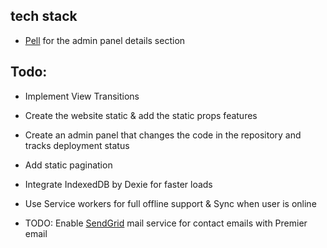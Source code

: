 ## tech stack

- [Pell](https://github.com/jaredreich/pell) for the admin panel details section

## Todo:
- Implement View Transitions
- Create the website static & add the static props features
- Create an admin panel that changes the code in the repository and tracks deployment status
- Add static pagination
- Integrate IndexedDB by Dexie for faster loads
- Use Service workers for full offline support & Sync when user is online

- TODO: Enable [SendGrid](https://app.netlify.com/sites/premierentp/integrations/emails) mail service for contact emails with Premier email